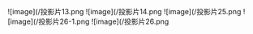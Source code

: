
![image](/投影片13.png
![image](/投影片14.png
![image](/投影片25.png
![image](/投影片26-1.png
![image](/投影片26.png
